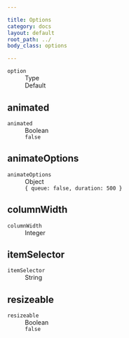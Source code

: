 ```yaml
---

title: Options
category: docs
layout: default
root_path: ../
body_class: options

---
```


<dl class="header clearfix">
  <dt><code>option</code></dt>
  <dd class="option-type">Type</dd>
  <dd class="default">Default</dd>
</dl>

## animated

<dl class="clearfix">
  <dt><code>animated</code></dt>
  <dd class="option-type">Boolean</dd>
  <dd class="default"><code><span class="kc">false</span></code></dd>
</dl>

## animateOptions

<dl class="clearfix">
  <dt><code>animateOptions</code></dt>
  <dd class="option-type">Object</dd>
  <dd class="default"><code>{ queue: <span class="kc">false</span>, duration: <span class="mi">500</span> }</code></dd>
</dl>

## columnWidth

<dl class="clearfix">
  <dt><code>columnWidth</code></dt>
  <dd class="option-type">Integer</dd>
</dl>

## itemSelector

<dl class="clearfix">
  <dt><code>itemSelector</code></dt>
  <dd class="option-type">String</dd>
</dl>

## resizeable

<dl class="clearfix">
  <dt><code>resizeable</code></dt>
  <dd class="option-type">Boolean</dd>
  <dd class="default"><code><span class="kc">false</span></code></dd>
</dl>